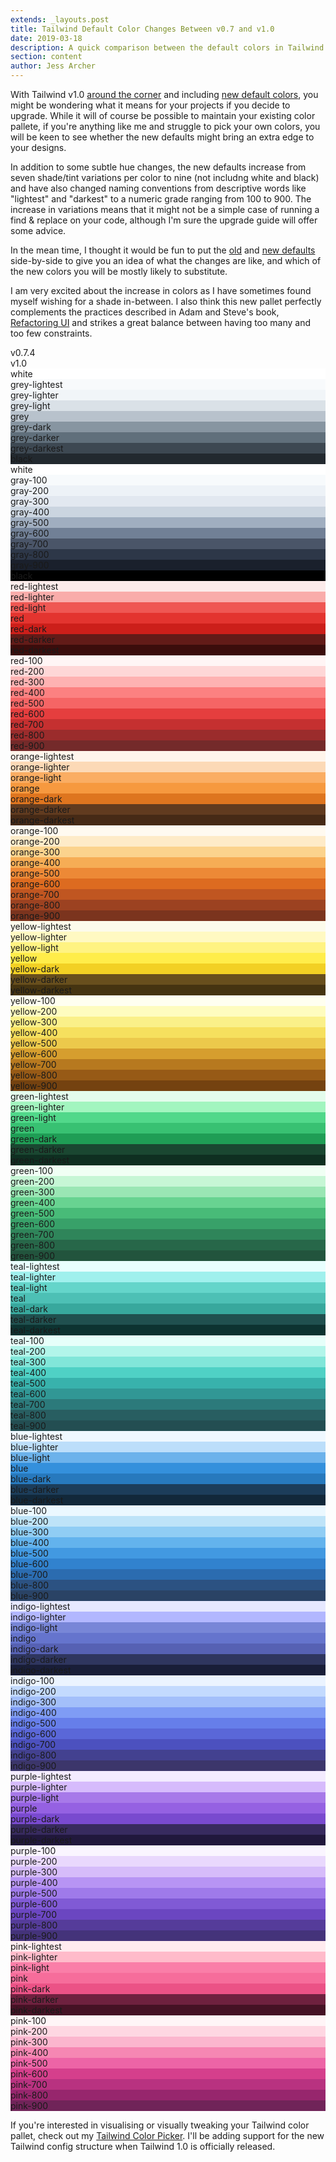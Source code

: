 ```yaml
---
extends: _layouts.post
title: Tailwind Default Color Changes Between v0.7 and v1.0
date: 2019-03-18
description: A quick comparison between the default colors in Tailwind v0.7 and v1.0
section: content
author: Jess Archer
---
```


With Tailwind v1.0 [around the
corner](https://twitter.com/adamwathan/status/1107074853700395008) and including
[new default
colors](https://twitter.com/steveschoger/status/1105575330029465600), you might
be wondering what it means for your projects if you decide to upgrade. While it
will of course be possible to maintain your existing color pallete, if you're
anything like me and struggle to pick your own colors, you will be keen to see
whether the new defaults might bring an extra edge to your designs.

In addition to some subtle hue changes, the new defaults increase from seven
shade/tint variations per color to nine (not includng white and black) and have
also changed naming conventions from descriptive words like "lightest" and
"darkest" to a numeric grade ranging from 100 to 900. The increase in variations
means that it might not be a simple case of running a find &amp; replace on your
code, although I'm sure the upgrade guide will offer some advice.

In the mean time, I thought it would be fun to put the
[old](https://github.com/tailwindcss/tailwindcss/blob/0.7.4/defaultConfig.stub.js)
and [new
defaults](https://github.com/tailwindcss/tailwindcss/blob/da10af26ebcd3f4013e6fd97dd031edb2c60bd02/stubs/defaultConfig.stub.js)
side-by-side to give you an idea of what the changes are like, and which of the
new colors you will be mostly likely to substitute.

I am very excited about the increase in colors as I have sometimes found myself
wishing for a shade in-between. I also think this new pallet perfectly
complements the practices described in Adam and Steve's book, [Refactoring
UI](https://refactoringui.com/book/) and strikes a great balance between having
too many and too few constraints.

<div class="max-w-sm flex antialiased mx-auto font-bold text-sm">
    <div class="w-1/2 p-4">
        v0.7.4
    </div>
    <div class="w-1/2 p-4">
        v1.0
    </div>
</div>

<div class="max-w-sm flex font-mono antialiased mx-auto">
    <div class="w-1/2 flex flex-col">
        <div class="flex-grow flex items-center p-4 text-black" style="background: #fff;">white</div>
        <div class="flex-grow flex items-center p-4 text-black" style="background: #f8fafc;">grey-lightest</div>
        <div class="flex-grow flex items-center p-4 text-black" style="background: #f1f5f8;">grey-lighter</div>
        <div class="flex-grow flex items-center p-4 text-black" style="background: #dae1e7;">grey-light</div>
        <div class="flex-grow flex items-center p-4 text-black" style="background: #b8c2cc;">grey</div>
        <div class="flex-grow flex items-center p-4 text-white" style="background: #8795a1;">grey-dark</div>
        <div class="flex-grow flex items-center p-4 text-white" style="background: #606f7b;">grey-darker</div>
        <div class="flex-grow flex items-center p-4 text-white" style="background: #3d4852;">grey-darkest</div>
        <div class="flex-grow flex items-center p-4 text-white" style="background: #22292f;">black</div>
    </div>
    <div class="w-1/2">
        <div class="p-4 text-black" style="background: #fff;">white</div>
        <div class="p-4 text-black" style="background: #f7fafc;">gray-100</div>
        <div class="p-4 text-black" style="background: #edf2f7;">gray-200</div>
        <div class="p-4 text-black" style="background: #e2e8f0;">gray-300</div>
        <div class="p-4 text-black" style="background: #cbd5e0;">gray-400</div>
        <div class="p-4 text-black" style="background: #a0aec0;">gray-500</div>
        <div class="p-4 text-white" style="background: #718096;">gray-600</div>
        <div class="p-4 text-white" style="background: #4a5568;">gray-700</div>
        <div class="p-4 text-white" style="background: #2d3748;">gray-800</div>
        <div class="p-4 text-white" style="background: #1a202c;">gray-900</div>
        <div class="p-4 text-white" style="background: #000;">black</div>
    </div>
</div>

<div class="max-w-sm flex font-mono antialiased mx-auto">
    <div class="w-1/2 flex flex-col">
        <div class="flex-grow flex items-center p-4 text-black" style="background: #fcebea">red-lightest</div>
        <div class="flex-grow flex items-center p-4 text-black" style="background: #f9acaa">red-lighter</div>
        <div class="flex-grow flex items-center p-4 text-black" style="background: #ef5753">red-light</div>
        <div class="flex-grow flex items-center p-4 text-black" style="background: #e3342f">red</div>
        <div class="flex-grow flex items-center p-4 text-white" style="background: #cc1f1a">red-dark</div>
        <div class="flex-grow flex items-center p-4 text-white" style="background: #621b18">red-darker</div>
        <div class="flex-grow flex items-center p-4 text-white" style="background: #3b0d0c">red-darkest</div>
    </div>
    <div class="w-1/2">
        <div class="flex-grow flex items-center p-4 text-black" style="background: #fff5f5">red-100</div>
        <div class="flex-grow flex items-center p-4 text-black" style="background: #fed7d7">red-200</div>
        <div class="flex-grow flex items-center p-4 text-black" style="background: #feb2b2">red-300</div>
        <div class="flex-grow flex items-center p-4 text-black" style="background: #fc8181">red-400</div>
        <div class="flex-grow flex items-center p-4 text-black" style="background: #f56565">red-500</div>
        <div class="flex-grow flex items-center p-4 text-white" style="background: #e53e3e">red-600</div>
        <div class="flex-grow flex items-center p-4 text-white" style="background: #c53030">red-700</div>
        <div class="flex-grow flex items-center p-4 text-white" style="background: #9b2c2c">red-800</div>
        <div class="flex-grow flex items-center p-4 text-white" style="background: #742a2a">red-900</div>
    </div>
</div>

<div class="max-w-sm flex font-mono antialiased mx-auto">
    <div class="w-1/2 flex flex-col">
        <div class="flex-grow flex items-center p-4 text-black" style="background: #fff5eb">orange-lightest</div>
        <div class="flex-grow flex items-center p-4 text-black" style="background: #fcd9b6">orange-lighter</div>
        <div class="flex-grow flex items-center p-4 text-black" style="background: #faad63">orange-light</div>
        <div class="flex-grow flex items-center p-4 text-black" style="background: #f6993f">orange</div>
        <div class="flex-grow flex items-center p-4 text-white" style="background: #de751f">orange-dark</div>
        <div class="flex-grow flex items-center p-4 text-white" style="background: #613b1f">orange-darker</div>
        <div class="flex-grow flex items-center p-4 text-white" style="background: #462a16">orange-darkest</div>
    </div>
    <div class="w-1/2">
        <div class="flex-grow flex items-center p-4 text-black" style="background: #fffaf0">orange-100</div>
        <div class="flex-grow flex items-center p-4 text-black" style="background: #feebc8">orange-200</div>
        <div class="flex-grow flex items-center p-4 text-black" style="background: #fbd38d">orange-300</div>
        <div class="flex-grow flex items-center p-4 text-black" style="background: #f6ad55">orange-400</div>
        <div class="flex-grow flex items-center p-4 text-black" style="background: #ed8936">orange-500</div>
        <div class="flex-grow flex items-center p-4 text-white" style="background: #dd6b20">orange-600</div>
        <div class="flex-grow flex items-center p-4 text-white" style="background: #c05621">orange-700</div>
        <div class="flex-grow flex items-center p-4 text-white" style="background: #9c4221">orange-800</div>
        <div class="flex-grow flex items-center p-4 text-white" style="background: #7b341e">orange-900</div>
    </div>
</div>

<div class="max-w-sm flex font-mono antialiased mx-auto">
    <div class="w-1/2 flex flex-col">
        <div class="flex-grow flex items-center p-4 text-black" style="background: #fcfbeb">yellow-lightest</div>
        <div class="flex-grow flex items-center p-4 text-black" style="background: #fff9c2">yellow-lighter</div>
        <div class="flex-grow flex items-center p-4 text-black" style="background: #fff382">yellow-light</div>
        <div class="flex-grow flex items-center p-4 text-black" style="background: #ffed4a">yellow</div>
        <div class="flex-grow flex items-center p-4 text-black" style="background: #f2d024">yellow-dark</div>
        <div class="flex-grow flex items-center p-4 text-white" style="background: #684f1d">yellow-darker</div>
        <div class="flex-grow flex items-center p-4 text-white" style="background: #453411">yellow-darkest</div>
    </div>
    <div class="w-1/2">
        <div class="flex-grow flex items-center p-4 text-black" style="background: #fffff0">yellow-100</div>
        <div class="flex-grow flex items-center p-4 text-black" style="background: #fefcbf">yellow-200</div>
        <div class="flex-grow flex items-center p-4 text-black" style="background: #faf089">yellow-300</div>
        <div class="flex-grow flex items-center p-4 text-black" style="background: #f6e05e">yellow-400</div>
        <div class="flex-grow flex items-center p-4 text-black" style="background: #ecc94b">yellow-500</div>
        <div class="flex-grow flex items-center p-4 text-black" style="background: #d69e2e">yellow-600</div>
        <div class="flex-grow flex items-center p-4 text-white" style="background: #b7791f">yellow-700</div>
        <div class="flex-grow flex items-center p-4 text-white" style="background: #975a16">yellow-800</div>
        <div class="flex-grow flex items-center p-4 text-white" style="background: #744210">yellow-900</div>
    </div>
</div>

<div class="max-w-sm flex font-mono antialiased mx-auto">
    <div class="w-1/2 flex flex-col">
        <div class="flex-grow flex items-center p-4 text-black" style="background: #e3fcec">green-lightest</div>
        <div class="flex-grow flex items-center p-4 text-black" style="background: #a2f5bf">green-lighter</div>
        <div class="flex-grow flex items-center p-4 text-black" style="background: #51d88a">green-light</div>
        <div class="flex-grow flex items-center p-4 text-black" style="background: #38c172">green</div>
        <div class="flex-grow flex items-center p-4 text-black" style="background: #1f9d55">green-dark</div>
        <div class="flex-grow flex items-center p-4 text-white" style="background: #1a4731">green-darker</div>
        <div class="flex-grow flex items-center p-4 text-white" style="background: #0f2f21">green-darkest</div>
    </div>
    <div class="w-1/2">
        <div class="flex-grow flex items-center p-4 text-black" style="background: #f0fff4">green-100</div>
        <div class="flex-grow flex items-center p-4 text-black" style="background: #c6f6d5">green-200</div>
        <div class="flex-grow flex items-center p-4 text-black" style="background: #9ae6b4">green-300</div>
        <div class="flex-grow flex items-center p-4 text-black" style="background: #68d391">green-400</div>
        <div class="flex-grow flex items-center p-4 text-black" style="background: #48bb78">green-500</div>
        <div class="flex-grow flex items-center p-4 text-black" style="background: #38a169">green-600</div>
        <div class="flex-grow flex items-center p-4 text-white" style="background: #2f855a">green-700</div>
        <div class="flex-grow flex items-center p-4 text-white" style="background: #276749">green-800</div>
        <div class="flex-grow flex items-center p-4 text-white" style="background: #22543d">green-900</div>
    </div>
</div>

<div class="max-w-sm flex font-mono antialiased mx-auto">
    <div class="w-1/2 flex flex-col">
        <div class="flex-grow flex items-center p-4 text-black" style="background: #e8fffe">teal-lightest</div>
        <div class="flex-grow flex items-center p-4 text-black" style="background: #a0f0ed">teal-lighter</div>
        <div class="flex-grow flex items-center p-4 text-black" style="background: #64d5ca">teal-light</div>
        <div class="flex-grow flex items-center p-4 text-black" style="background: #4dc0b5">teal</div>
        <div class="flex-grow flex items-center p-4 text-black" style="background: #38a89d">teal-dark</div>
        <div class="flex-grow flex items-center p-4 text-white" style="background: #20504f">teal-darker</div>
        <div class="flex-grow flex items-center p-4 text-white" style="background: #0d3331">teal-darkest</div>
    </div>
    <div class="w-1/2">
        <div class="flex-grow flex items-center p-4 text-black" style="background: #e6fffa">teal-100</div>
        <div class="flex-grow flex items-center p-4 text-black" style="background: #b2f5ea">teal-200</div>
        <div class="flex-grow flex items-center p-4 text-black" style="background: #81e6d9">teal-300</div>
        <div class="flex-grow flex items-center p-4 text-black" style="background: #4fd1c5">teal-400</div>
        <div class="flex-grow flex items-center p-4 text-black" style="background: #38b2ac">teal-500</div>
        <div class="flex-grow flex items-center p-4 text-black" style="background: #319795">teal-600</div>
        <div class="flex-grow flex items-center p-4 text-white" style="background: #2c7a7b">teal-700</div>
        <div class="flex-grow flex items-center p-4 text-white" style="background: #285e61">teal-800</div>
        <div class="flex-grow flex items-center p-4 text-white" style="background: #234e52">teal-900</div>
    </div>
</div>

<div class="max-w-sm flex font-mono antialiased mx-auto">
    <div class="w-1/2 flex flex-col">
        <div class="flex-grow flex items-center p-4 text-black" style="background: #eff8ff">blue-lightest</div>
        <div class="flex-grow flex items-center p-4 text-black" style="background: #bcdefa">blue-lighter</div>
        <div class="flex-grow flex items-center p-4 text-black" style="background: #6cb2eb">blue-light</div>
        <div class="flex-grow flex items-center p-4 text-black" style="background: #3490dc">blue</div>
        <div class="flex-grow flex items-center p-4 text-white" style="background: #2779bd">blue-dark</div>
        <div class="flex-grow flex items-center p-4 text-white" style="background: #1c3d5a">blue-darker</div>
        <div class="flex-grow flex items-center p-4 text-white" style="background: #12283a">blue-darkest</div>
    </div>
    <div class="w-1/2">
        <div class="flex-grow flex items-center p-4 text-black" style="background: #ebf8ff">blue-100</div>
        <div class="flex-grow flex items-center p-4 text-black" style="background: #bee3f8">blue-200</div>
        <div class="flex-grow flex items-center p-4 text-black" style="background: #90cdf4">blue-300</div>
        <div class="flex-grow flex items-center p-4 text-black" style="background: #63b3ed">blue-400</div>
        <div class="flex-grow flex items-center p-4 text-black" style="background: #4299e1">blue-500</div>
        <div class="flex-grow flex items-center p-4 text-white" style="background: #3182ce">blue-600</div>
        <div class="flex-grow flex items-center p-4 text-white" style="background: #2b6cb0">blue-700</div>
        <div class="flex-grow flex items-center p-4 text-white" style="background: #2c5282">blue-800</div>
        <div class="flex-grow flex items-center p-4 text-white" style="background: #2a4365">blue-900</div>
    </div>
</div>

<div class="max-w-sm flex font-mono antialiased mx-auto">
    <div class="w-1/2 flex flex-col">
        <div class="flex-grow flex items-center p-4 text-black" style="background: #e6e8ff">indigo-lightest</div>
        <div class="flex-grow flex items-center p-4 text-black" style="background: #b2b7ff">indigo-lighter</div>
        <div class="flex-grow flex items-center p-4 text-black" style="background: #7886d7">indigo-light</div>
        <div class="flex-grow flex items-center p-4 text-black" style="background: #6574cd">indigo</div>
        <div class="flex-grow flex items-center p-4 text-white" style="background: #5661b3">indigo-dark</div>
        <div class="flex-grow flex items-center p-4 text-white" style="background: #2f365f">indigo-darker</div>
        <div class="flex-grow flex items-center p-4 text-white" style="background: #191e38">indigo-darkest</div>
    </div>
    <div class="w-1/2">
        <div class="flex-grow flex items-center p-4 text-black" style="background: #ebf4ff">indigo-100</div>
        <div class="flex-grow flex items-center p-4 text-black" style="background: #c3dafe">indigo-200</div>
        <div class="flex-grow flex items-center p-4 text-black" style="background: #a3bffa">indigo-300</div>
        <div class="flex-grow flex items-center p-4 text-black" style="background: #7f9cf5">indigo-400</div>
        <div class="flex-grow flex items-center p-4 text-black" style="background: #667eea">indigo-500</div>
        <div class="flex-grow flex items-center p-4 text-white" style="background: #5a67d8">indigo-600</div>
        <div class="flex-grow flex items-center p-4 text-white" style="background: #4c51bf">indigo-700</div>
        <div class="flex-grow flex items-center p-4 text-white" style="background: #434190">indigo-800</div>
        <div class="flex-grow flex items-center p-4 text-white" style="background: #3c366b">indigo-900</div>
    </div>
</div>

<div class="max-w-sm flex font-mono antialiased mx-auto">
    <div class="w-1/2 flex flex-col">
        <div class="flex-grow flex items-center p-4 text-black" style="background: #f3ebff">purple-lightest</div>
        <div class="flex-grow flex items-center p-4 text-black" style="background: #d6bbfc">purple-lighter</div>
        <div class="flex-grow flex items-center p-4 text-black" style="background: #a779e9">purple-light</div>
        <div class="flex-grow flex items-center p-4 text-black" style="background: #9561e2">purple</div>
        <div class="flex-grow flex items-center p-4 text-white" style="background: #794acf">purple-dark</div>
        <div class="flex-grow flex items-center p-4 text-white" style="background: #382b5f">purple-darker</div>
        <div class="flex-grow flex items-center p-4 text-white" style="background: #21183c">purple-darkest</div>
    </div>
    <div class="w-1/2">
        <div class="flex-grow flex items-center p-4 text-black" style="background: #faf5ff">purple-100</div>
        <div class="flex-grow flex items-center p-4 text-black" style="background: #e9d8fd">purple-200</div>
        <div class="flex-grow flex items-center p-4 text-black" style="background: #d6bcfa">purple-300</div>
        <div class="flex-grow flex items-center p-4 text-black" style="background: #b794f4">purple-400</div>
        <div class="flex-grow flex items-center p-4 text-black" style="background: #9f7aea">purple-500</div>
        <div class="flex-grow flex items-center p-4 text-white" style="background: #805ad5">purple-600</div>
        <div class="flex-grow flex items-center p-4 text-white" style="background: #6b46c1">purple-700</div>
        <div class="flex-grow flex items-center p-4 text-white" style="background: #553c9a">purple-800</div>
        <div class="flex-grow flex items-center p-4 text-white" style="background: #44337a">purple-900</div>
    </div>
</div>

<div class="max-w-sm flex font-mono antialiased mx-auto">
    <div class="w-1/2 flex flex-col">
        <div class="flex-grow flex items-center p-4 text-black" style="background: #ffebef">pink-lightest</div>
        <div class="flex-grow flex items-center p-4 text-black" style="background: #ffbbca">pink-lighter</div>
        <div class="flex-grow flex items-center p-4 text-black" style="background: #fa7ea8">pink-light</div>
        <div class="flex-grow flex items-center p-4 text-black" style="background: #f66d9b">pink</div>
        <div class="flex-grow flex items-center p-4 text-white" style="background: #eb5286">pink-dark</div>
        <div class="flex-grow flex items-center p-4 text-white" style="background: #6f213f">pink-darker</div>
        <div class="flex-grow flex items-center p-4 text-white" style="background: #451225">pink-darkest</div>
    </div>
    <div class="w-1/2">
        <div class="flex-grow flex items-center p-4 text-black" style="background: #fff5f7">pink-100</div>
        <div class="flex-grow flex items-center p-4 text-black" style="background: #fed7e2">pink-200</div>
        <div class="flex-grow flex items-center p-4 text-black" style="background: #fbb6ce">pink-300</div>
        <div class="flex-grow flex items-center p-4 text-black" style="background: #f687b3">pink-400</div>
        <div class="flex-grow flex items-center p-4 text-black" style="background: #ed64a6">pink-500</div>
        <div class="flex-grow flex items-center p-4 text-white" style="background: #d53f8c">pink-600</div>
        <div class="flex-grow flex items-center p-4 text-white" style="background: #b83280">pink-700</div>
        <div class="flex-grow flex items-center p-4 text-white" style="background: #97266d">pink-800</div>
        <div class="flex-grow flex items-center p-4 text-white" style="background: #702459">pink-900</div>
    </div>
</div>

If you're interested in visualising or visually tweaking your Tailwind color
pallet, check out my [Tailwind Color
Picker](https://tailwind-color-picker.jessarcher.com/). I'll be adding support
for the new Tailwind config structure when Tailwind 1.0 is officially released.
